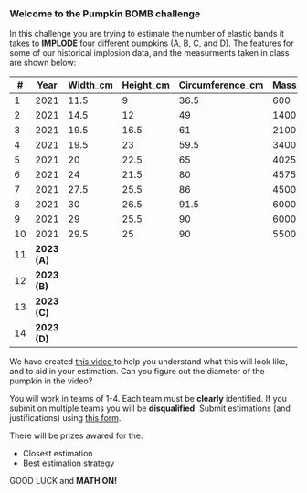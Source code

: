 ### Welcome to the Pumpkin BOMB challenge

In this challenge you are trying to estimate the number of elastic bands it takes to **IMPLODE** four different pumpkins (A, B, C, and D). The features for some of our historical implosion data, and the measurments taken in class are shown below: 

| #   | Year | Width_cm | Height_cm | Circumference_cm | Mass_g | State | Elastics |
| --- | ------- | -------- | --------- | ---------------- | ------ | ----- | -------- |
| 1   | 2021 | 11.5     | 9         | 36.5             | 600    | 1     | 247      |
| 2   | 2021 | 14.5     | 12        | 49               | 1400   | 1     | 373      |
| 3   | 2021 | 19.5     | 16.5      | 61               | 2100   | 0.4   | 68       |
| 4   | 2021 | 19.5     | 23        | 59.5             | 3400   | 1     | 239      |
| 5   | 2021 | 20       | 22.5      | 65               | 4025   | 1     | 285      |
| 6   | 2021 | 24       | 21.5      | 80               | 4575   | 1     | 214      |
| 7   | 2021 | 27.5     | 25.5      | 86               | 4500   | 1     | 174      |
| 8   | 2021 | 30       | 26.5      | 91.5             | 6000   | 0.8   | 184      |
| 9   | 2021 | 29       | 25.5      | 90               | 6000   | 1     | 231      |
| 10  | 2021 | 29.5     | 25        | 90               | 5500   | 1     | 189      |
| 11  | **2023 (A)** |          |           |                  |        |       |          |
| 12  | **2023 (B)** |          |           |                  |        |       |          |
| 13  | **2023 (C)** |          |           |                  |        |       |          |
| 14  | **2023 (D)** |          |           |                  |        |       |          |

We have created <a href="https://drive.google.com/file/d/1YJOabLfp-1xUdJ0rJRpUtZUwLfkyxJCw/view?usp=sharing"> this video </a> to help you understand what this will look like, and to aid in your estimation. Can you figure out the diameter of the pumpkin in the video? 

You will work in teams of 1-4. Each team must be **clearly** identified. If you submit on multiple teams you will be **disqualified**. Submit estimations (and justifications) using <a href="https://docs.google.com/forms/d/e/1FAIpQLSdbb49Eod9qU9B_Axrjmz5E3Vhc2kGWQwPJSGp3aAtS9RpWpw/viewform?usp=sf_link"> this form</a>.  

There will be prizes awared for the: 
* Closest estimation 
* Best estimation strategy 

GOOD LUCK and **MATH ON!** 

<!--
### RESULTS 
Check out <a href="https://drive.google.com/file/d/14eTkhJX0YxVpIDKtIBcO2I2xVMjszutn/view?usp=sharing"> this video</a>. --> 



